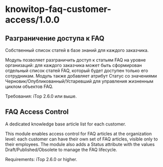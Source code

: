 # knowitop-faq-customer-access/1.0.0

## Разграничение доступа к FAQ

Собственный список статей в базе знаний для каждого заказчика.

Модуль позволяет разграничить доступ к статьям FAQ на уровне организаций: для каждого заказчика может быть сформирован отдельный список статей FAQ, который будет доступен только его сотрудникам. Модуль также добавляет атрибут Статус со значениями Черновик/Опубликованный/Устаревший для управления жизненным циклом объектов FAQ.

Требования: iTop 2.6.0 или выше.

## FAQ Access Control

A dedicated knowledge base article list for each customer.

This module enables access control for FAQ articles at the organization level: each customer can have their own set of FAQ articles, visible only to their employees. The module also adds a Status attribute with the values Draft/Published/Obsolete to manage the FAQ lifecycle.

Requirements: iTop 2.6.0 or higher.
